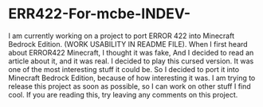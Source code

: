 # ERR422-For-mcbe-INDEV-
I am currently working on a project to port ERROR 422 into Minecraft Bedrock Edition. (WORK USABILITY IN README FILE). When I first heard about ERROR422 Minecraft, I thought it was fake, And I decided to read an article about it, and it was real. I decided to play this cursed version. It was one of the most interesting stuff it could be. 
So I decided to port it into Minecraft Bedrock Edition, because of how interesting it was.
I am trying to release this project as soon as possible, so I can work on other stuff I find cool.
If you are reading this, try leaving any comments on this project.
